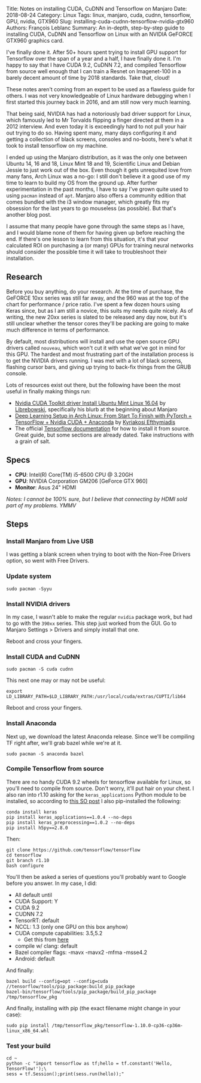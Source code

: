 Title: Notes on installing CUDA, CuDNN and Tensorflow on Manjaro
Date: 2018-08-24
Category: Linux
Tags: linux, manjaro, cuda, cudnn, tensorflow, GPU, nvidia, GTX960
Slug: installing-cuda-cudnn-tensorflow-nvidia-gtx960
Authors: François Leblanc
Summary: An in-depth, step-by-step guide to installing CUDA, CuDNN and Tensorflow on Linux with an NVIDIA GeFORCE GTX960 graphics card.

I've finally done it. After 50+ hours spent trying to install GPU support for Tensorflow over the span of a year and a half, I have finally done it. I'm happy to say that I have CUDA 9.2, CuDNN 7.2, and compiled Tensorflow from source well enough that I can train a Resnet on Imagenet-100 in a barely decent amount of time by 2018 standards. Take that, cloud!

These notes aren't coming from an expert to be used as a flawless guide for others. I was not very knowledgeable of Linux hardware debugging when I first started this journey back in 2016, and am still now very much learning.

That being said, NVIDIA has had a notoriously bad driver support for Linux, which famously led to Mr Torvalds flipping a finger directed at them in a 2012 interview. And even today it is exceedingly hard to not pull your hair out trying to do so. Having spent many, many days configuring it and getting a collection of black screens, consoles and no-boots, here's what it took to install tensorflow on my machine.

I ended up using the Manjaro distribution, as it was the only one between Ubuntu 14, 16 and 18, Linux Mint 18 and 19, Scientific Linux and Debian Jessie to just work out of the box. Even though it gets unrequited love from many fans, Arch Linux was a no-go: I still don't believe it a good use of my time to learn to build my OS from the ground up. After further experimentation in the past months, I have to say I've grown quite used to using `pacman` instead of `apt`. Manjaro also offers a community edition that comes bundled with the i3 window manager, which greatly fits my obsession for the last years to go mouseless (as possible). But that's another blog post.

I assume that many people have gone through the same steps as I have, and I would blame none of them for having given up before reaching the end. If there's one lesson to learn from this situation, it's that your calculated ROI on purchasing a (or many) GPUs for training neural networks should consider the possible time it will take to troubleshoot their installation.

## Research
Before you buy anything, do your research. At the time of purchase, the GeFORCE 10xx series was still far away, and the 960 was at the top of the chart for performance / price ratio. I've spent a few dozen hours using Keras since, but as I am still a novice, this suits my needs quite nicely. As of writing, the new 20xx series is slated to be released any day now, but it's still unclear whether the tensor cores they'll be packing are going to make much difference in terms of performance.

By default, most distributions will install and use the open source GPU drivers called `nouveau`, which won't cut it with what we've got in mind for this GPU. The hardest and most frustrating part of the installation process is to get the NVIDIA drivers running. I was met with a lot of black screens, flashing cursor bars, and giving up trying to back-fix things from the GRUB console.

Lots of resources exist out there, but the following have been the most useful in finally making things run:

* [Nvidia CUDA Toolkit driver Install Ubuntu Mint Linux 16.04](https://www.youtube.com/watch?v=_fj4YISX3bw) by [Librebowski](https://www.youtube.com/channel/UCCX3ZAfic1j7BMH-MA2LLbg), specifically his blurb at the beginning about Manjaro
* [Deep Learning Setup in Arch Linux: From Start To Finish with PyTorch + TensorFlow + Nvidia CUDA + Anaconda](https://medium.com/@k_efth/deep-learning-in-arch-linux-from-start-to-finish-with-pytorch-tensorflow-nvidia-cuda-9a873c2252ed) by [Kyriakosi Efthymiadis](https://medium.com/@k_efth?source=post_header_lockup)
* The official [Tensorflow documentation](https://www.tensorflow.org/install/install_sources) for how to install it from source. Great guide, but some sections are already dated. Take instructions with a grain of salt.

## Specs

* **CPU**: Intel(R) Core(TM) i5-6500 CPU @ 3.20GH
* **GPU**: NVIDIA Corporation GM206 [GeForce GTX 960]
* **Monitor**: Asus 24" HDMI

*Notes: I cannot be 100% sure, but I believe that connecting by HDMI sold part of my problems. YMMV*

## Steps

### Install Manjaro from Live USB
I was getting a blank screen when trying to boot with the Non-Free Drivers option, so went with Free Drivers.

### Update system

    sudo pacman -Syyu

### Install NVIDIA drivers
In my case, I wasn't able to make the regular `nvidia` package work, but had to go with the `390xx` series. This step just worked from the GUI. Go to Manjaro Settings > Drivers and simply install that one.

Reboot and cross your fingers.

### Install CUDA and CuDNN

    sudo pacman -S cuda cudnn

This next one may or may not be useful:

    export LD_LIBRARY_PATH=$LD_LIBRARY_PATH:/usr/local/cuda/extras/CUPTI/lib64

Reboot and cross your fingers.

### Install Anaconda
Next up, we download the latest Anaconda release. Since we'll be compiling TF right after, we'll grab bazel while we're at it.

    sudo pacman -S anaconda bazel

### Compile Tensorflow from source
There are no handy CUDA 9.2 wheels for tensorflow available for Linux, so you'll need to compile from source. Don't worry, it'll put hair on your chest. I also ran into r1.10 asking for the `keras_applications` Python module to be installed, so according to [this SO post](https://stackoverflow.com/questions/51771039/error-compiling-tensorflow-from-source-no-module-named-keras-applications) I also pip-installed the following:

    conda install keras
    pip install keras_applications==1.0.4 --no-deps
    pip install keras_preprocessing==1.0.2 --no-deps
    pip install h5py==2.8.0

Then:

    git clone https://github.com/tensorflow/tensorflow
    cd tensorflow
    git branch r1.10
    bash configure

You'll then be asked a series of questions you'll probably want to Google before you answer. In my case, I did:

* All default until
* CUDA Support: Y
* CUDA 9.2
* CUDNN 7.2
* TensorRT: default
* NCCL: 1.3 (only one GPU on this box anyhow)
* CUDA compute capabilities: 3.5,5.2
	- Get this from [here](https://developer.nvidia.com/cuda-gpus)
* compile w/ clang: default
* Bazel compiler flags: -mavx -mavx2 -mfma -msse4.2
* Android: default 

And finally:

    bazel build --config=opt --config=cuda //tensorflow/tools/pip_package:build_pip_package
    bazel-bin/tensorflow/tools/pip_package/build_pip_package /tmp/tensorflow_pkg

And finally, installing with pip (the exact filename might change in your case):

    sudo pip install /tmp/tensorflow_pkg/tensorflow-1.10.0-cp36-cp36m-linux_x86_64.whl

### Test your build

    cd ~
    python -c "import tensorflow as tf;hello = tf.constant('Hello, TensorFlow!');\
    sess = tf.Session();print(sess.run(hello));"

